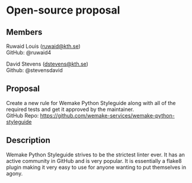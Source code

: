 # Open-source proposal
## Members
Ruwaid Louis (ruwaid@kth.se) </br>
GitHub: @ruwaid4

David Stevens (dstevens@kth.se) </br>
Github: @stevensdavid

## Proposal
Create a new rule for Wemake Python Styleguide along with all of the required tests and get it approved by the maintainer. </br>
GitHub Repo: https://github.com/wemake-services/wemake-python-styleguide

## Description
Wemake Python Styleguide strives to be the strictest linter ever. It has an active community in GitHub and is very popular. It is essentially a flake8 plugin making it very easy to use for anyone wanting to put themselves in agony.